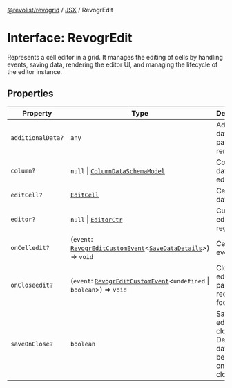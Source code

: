[@revolist/revogrid](README.md) / [JSX](Namespace.JSX.md) / RevogrEdit

# Interface: RevogrEdit

Represents a cell editor in a grid.
It manages the editing of cells by handling events, saving data, rendering the editor UI,
and managing the lifecycle of the editor instance.

## Properties

| Property | Type | Description | Defined in |
| ------ | ------ | ------ | ------ |
| `additionalData?` | `any` | Additional data to pass to renderer | [src/components.d.ts:1680](https://github.com/revolist/revogrid/blob/0ab93afcbb5b98b002edc76b162fc6cdefa047cd/src/components.d.ts#L1680) |
| `column?` | `null` \| [`ColumnDataSchemaModel`](TypeAlias.ColumnDataSchemaModel.md) | Column data for editor. | [src/components.d.ts:1684](https://github.com/revolist/revogrid/blob/0ab93afcbb5b98b002edc76b162fc6cdefa047cd/src/components.d.ts#L1684) |
| `editCell?` | [`EditCell`](TypeAlias.EditCell.md) | Cell to edit data. | [src/components.d.ts:1688](https://github.com/revolist/revogrid/blob/0ab93afcbb5b98b002edc76b162fc6cdefa047cd/src/components.d.ts#L1688) |
| `editor?` | `null` \| [`EditorCtr`](TypeAlias.EditorCtr.md) | Custom editors register | [src/components.d.ts:1692](https://github.com/revolist/revogrid/blob/0ab93afcbb5b98b002edc76b162fc6cdefa047cd/src/components.d.ts#L1692) |
| `onCelledit?` | (`event`: [`RevogrEditCustomEvent`](Interface.RevogrEditCustomEvent.md)\<[`SaveDataDetails`](TypeAlias.SaveDataDetails.md)\>) => `void` | Cell edit event | [src/components.d.ts:1696](https://github.com/revolist/revogrid/blob/0ab93afcbb5b98b002edc76b162fc6cdefa047cd/src/components.d.ts#L1696) |
| `onCloseedit?` | (`event`: [`RevogrEditCustomEvent`](Interface.RevogrEditCustomEvent.md)\<`undefined` \| `boolean`\>) => `void` | Close editor event pass true if requires focus next | [src/components.d.ts:1700](https://github.com/revolist/revogrid/blob/0ab93afcbb5b98b002edc76b162fc6cdefa047cd/src/components.d.ts#L1700) |
| `saveOnClose?` | `boolean` | Save on editor close. Defines if data should be saved on editor close. | [src/components.d.ts:1704](https://github.com/revolist/revogrid/blob/0ab93afcbb5b98b002edc76b162fc6cdefa047cd/src/components.d.ts#L1704) |
